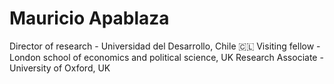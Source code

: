 # Mauricio Apablaza
Director of research - Universidad del Desarrollo, Chile 🇨🇱
Visiting fellow - London school of economics and political science, UK 
Research Associate - University of Oxford, UK 
